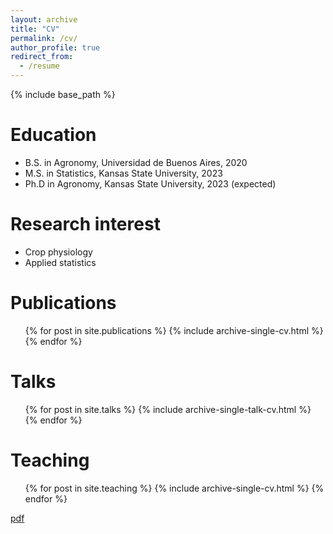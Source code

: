 ```yaml
---
layout: archive
title: "CV"
permalink: /cv/
author_profile: true
redirect_from:
  - /resume
---
```


{% include base_path %}

Education
======
* B.S. in Agronomy, Universidad de Buenos Aires, 2020
* M.S. in Statistics, Kansas State University, 2023
* Ph.D in Agronomy, Kansas State University, 2023 (expected)

Research interest
======
* Crop physiology
* Applied statistics

Publications
======
  <ul>{% for post in site.publications %}
    {% include archive-single-cv.html %}
  {% endfor %}</ul>
  
Talks
======
  <ul>{% for post in site.talks %}
    {% include archive-single-talk-cv.html %}
  {% endfor %}</ul>
  
Teaching
======
  <ul>{% for post in site.teaching %}
    {% include archive-single-cv.html %}
  {% endfor %}</ul>
 
 

[pdf](/Lacasa_shortCV.pdf)



